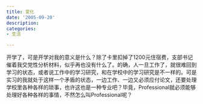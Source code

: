 ```yaml
---
title: 变化
date: '2005-09-20'
description:
categories:
- 生活

---
```

开学了，可是开学对我的意义是什么？除了卡里扣掉了1200元住宿费，支部书记催着我交党性分析材料，似乎再也没有什么了。的确，人一旦工作了，就很难回到学习的状态，或者说工作中的学习研究，和在学校中的学习研究是不一样的。可是实习的我就处于这样一个矛盾的状态，一边工作、一边又必须应付论文，还要处理学校里各种各样的琐事，也许这也是一种专业吧？毕竟，Professional就必须能够处理好各种各样的事情，不然怎么叫Professional呢？
